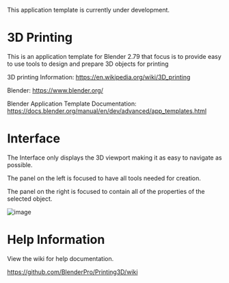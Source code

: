 This application template is currently under development.

# 3D Printing 

This is an application template for Blender 2.79 that focus is to provide easy to use tools to design and prepare 3D objects for printing

3D printing Information: https://en.wikipedia.org/wiki/3D_printing

Blender: https://www.blender.org/

Blender Application Template Documentation: https://docs.blender.org/manual/en/dev/advanced/app_templates.html

# Interface

The Interface only displays the 3D viewport making it as easy to navigate as possible.

The panel on the left is focused to have all tools needed for creation.

The panel on the right is focused to contain all of the properties of the selected object.

![image](https://user-images.githubusercontent.com/34818078/34656868-b0b88aaa-f3d4-11e7-87b5-410382542d6b.png)


# Help Information

View the wiki for help documentation.

https://github.com/BlenderPro/Printing3D/wiki
